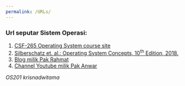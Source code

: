 ```yaml
---
permalink: /URLs/
---
```


### Url seputar Sistem Operasi:
1. [CSF-265 Operating System course site](https://os.vlsm.org/)
2. [Silberschatz et. al.: Operating System Concepts, 10<sup>th</sup> Edition, 2018.](https://www.os-book.com/OS10/)
3. [Blog milik Pak Rahmat](https://rahmatm.samik-ibrahim.vlsm.org/)
4. [Channel Youtube milik Pak Anwar](https://www.youtube.com/channel/UCi3sVI10RtRaVWuq1SOVaSg)

*OS201 krisnadwitama*
